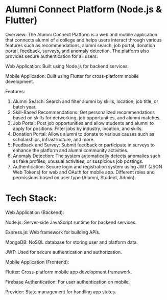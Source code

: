 # Alumni Connect Platform (Node.js & Flutter)

Overview:
The Alumni Connect Platform is a web and mobile application that connects alumni of a college and helps users interact through various features such as recommendations, alumni search, job portal, donation portal, feedback, surveys, and anomaly detection. The platform also provides secure authentication for all users.

Web Application: Built using Node.js for backend services.

Mobile Application: Built using Flutter for cross-platform mobile development.

Features:
1. Alumni Search:
Search and filter alumni by skills, location, job title, or batch year.
2. Skill-Based Recommendations:
Get personalized recommendations based on skills for networking, job opportunities, and alumni matches.
3. Job Portal:
Post job opportunities and allow students and alumni to apply for positions.
Filter jobs by industry, location, and skills.
4. Donation Portal:
Allows alumni to donate to various causes such as scholarships, infrastructure, and more.
5. Feedback and Survey:
Submit feedback or participate in surveys to enhance the platform and alumni community activities.
6. Anomaly Detection:
The system automatically detects anomalies such as fake profiles, unusual activities, or suspicious job postings.
7. Authentication:
Secure login and registration system using JWT (JSON Web Tokens) for web and OAuth for mobile app.
Different roles and permissions based on user type (Alumni, Student, Admin).

# Tech Stack:

Web Application (Backend):

Node.js: Server-side JavaScript runtime for backend services.

Express.js: Web framework for building APIs.

MongoDB: NoSQL database for storing user and platform data.

JWT: Used for secure authentication and authorization.


Mobile Application (Frontend):

Flutter: Cross-platform mobile app development framework.

Firebase Authentication: For user authentication on mobile.

Provider: State management for handling app states.
